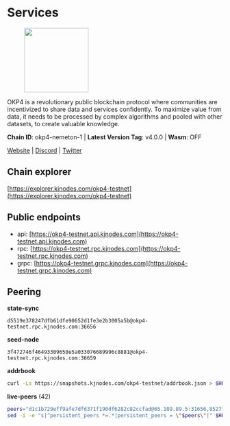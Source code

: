 # Services

<figure><img src="https://raw.githubusercontent.com/kj89/testnet_manuals/main/pingpub/logos/okp4.png" width="150" alt=""><figcaption></figcaption></figure>

OKP4 is a revolutionary public blockchain protocol where communities are incentivized to  share data and services confidently. To maximize value from data, it needs to be processed  by complex algorithms and pooled with other datasets, to create valuable knowledge.

**Chain ID**: okp4-nemeton-1 | **Latest Version Tag**: v4.0.0 | **Wasm**: OFF

[Website](https://okp4.network) | [Discord](https://discord.gg/okp4) | [Twitter](https://twitter.com/OKP4_Protocol)




## Chain explorer
[https://explorer.kjnodes.com/okp4-testnet](https://explorer.kjnodes.com/okp4-testnet)

## Public endpoints

* api: [https://okp4-testnet.api.kjnodes.com](https://okp4-testnet.api.kjnodes.com)
* rpc: [https://okp4-testnet.rpc.kjnodes.com](https://okp4-testnet.rpc.kjnodes.com)
* grpc: [https://okp4-testnet.grpc.kjnodes.com](https://okp4-testnet.grpc.kjnodes.com)

## Peering

**state-sync**

```text
d5519e378247dfb61dfe90652d1fe3e2b3005a5b@okp4-testnet.rpc.kjnodes.com:36656
```

**seed-node**

```text
3f472746f46493309650e5a033076689996c8881@okp4-testnet.rpc.kjnodes.com:36659
```

**addrbook**
```bash
curl -Ls https://snapshots.kjnodes.com/okp4-testnet/addrbook.json > $HOME/.okp4d/config/addrbook.json
```

**live-peers** (42)
```bash
peers="d1c1b729eff9afe7dfd371f190df6282c82ccfad@65.109.89.5:31656,8527f34bd6e542304809386896997d12d80e5e0e@65.108.237.232:29656,9392c27a9a561c31e7a920dc6f577d663c473ef8@154.12.225.88:26656,d5519e378247dfb61dfe90652d1fe3e2b3005a5b@65.109.68.190:36656,99f6675049e22a0216af0e2447e7a4c5021874cd@142.132.132.200:28656,874373b78d2cd50e716aa464bf407581d9305655@94.250.201.130:27656,ead118d7cbe51cbabf5a77b69db7255512f41023@88.208.34.134:60656,74349a1cb9479b291866debe2042de8a2e88b850@65.108.233.109:17656,d132ad0c5b2afd0eab2d87351eeda46dc9d69312@46.228.205.200:26656,7dfc61d3ac9f6da7fa9f4893bc0ffa17ef8006e6@185.111.159.139:36656,b0b56d944cf1cc569a1e77e0923e075bad94d755@141.95.145.41:28656,8cdeb85dada114c959c36bb59ce258c65ae3a09c@88.198.242.163:36656,2f6d5a319ebee0201dff4a0e3b7526d0863a4d32@65.109.85.225:6070,854cc8b83a48ba4394c1940b57d0f42ec013e033@38.242.251.204:26656,2c6b5af41689145abb85f95cb49131ae9e193142@217.13.223.167:61356,473369a53bfa8a0ac4af5a191407b30bc82e83be@74.208.94.42:14656,be9841ace1d71a4c7681918ee39f5e00d8e96a82@213.239.216.252:36656,5c2a752c9b1952dbed075c56c600c3a79b58c395@95.214.55.232:26996,5a460ead06c5fc1d6d70a1f858d874bf53463a4a@149.102.143.145:31656,6a66a38bdd5895ec6f1ce18b3430860a30e18e02@142.132.149.118:26656,052e10ce23cce3249f61853e2ca6a63102b7bddb@5.161.97.198:26656,42fbb917fca6787bc3ab774865f4bb1ef950f114@65.108.226.26:30656,d1a0ff9bd7ea1ebd06bc7158f3523f5e557328be@163.172.135.127:26656,8a7605d8ae4338de5b7a0d5c70244ce05e377630@85.10.200.221:26656,eef77b5ae1c37f3e5809ff928c329dde906be388@65.108.133.73:21656,23e895e7d650f43e1f53522165607b71685f8cfa@65.108.75.107:26656,d4305fcb7b20dc96481a6ae6ae84f281f3413a4e@65.109.37.58:13656,fe8bd9375c43a7cc6ef27e62d56af341a62e67c9@95.217.202.49:30656,307fb25cd6998d0d5bd1d947571f6043c6bb4069@65.109.31.114:2280,8028015d1c6828a0b734f3b108f0853b0e19305e@157.90.176.184:26656,1f4fa23210cc1d086a928a3c6de7c24f6c8f17ba@202.61.226.120:16656,77d02d2c2cf0f765a19400644aea092c1cd96e43@5.9.147.185:23656,c6abcdff7b29159bf5be14f43c8e877648136468@51.159.2.19:23098,1e48c09a0f78070e90ed49b2e3d59f8fdc188e74@162.55.234.70:55156,ba469aac96159dbb49844406423180618d267007@65.108.120.21:26113,30092d2717053f1c0813e8354c07c761c9c3ac5c@194.163.161.234:26656,d7874317bcb8e2197b65622f7ddac28426d9a27f@65.108.9.164:22556,f7e481df45bfbe62ea0553f5f6da34eaf4f688c3@194.34.232.225:26656,a490691c2a423573cb93bc23b13967ed9db0e3ff@146.190.44.218:26656,643988550263605405a7968c38fd11653bf75cd0@38.242.252.104:26656,9755cab2585a2794453a5b396ef13b893393366f@65.108.212.224:46673,2f9e54645aca860f703e3f756fa7c472b829a9a9@195.201.222.82:26009"
sed -i -e "s|^persistent_peers *=.*|persistent_peers = \"$peers\"|" $HOME/.okp4d/config/config.toml
```
